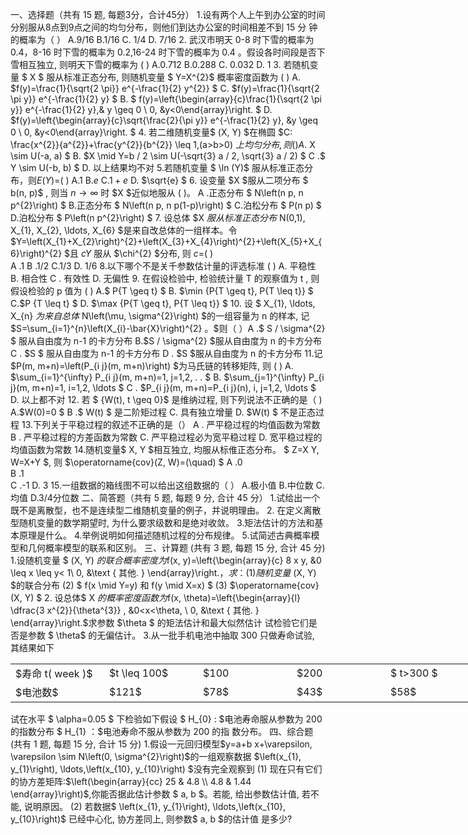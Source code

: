 一、选择题（共有 15 题, 每题3分，合计45分）
 1.设有两个人上午到办公室的时间分别服从8点到9点之间的均匀分布，则他们到达办公室的时间相差不到  15 分 钟的概率为（         ）
 A.9/16 
 B.1/16 
 C. 1/4
 D. 7/16
 2. 武汉市明天 0-8 时下雪的概率为  0.4，8-16 时下雪的概率为  0.2,16-24  时下雪的概率为  0.4  。假设各时间段是否下雪相互独立, 则明天下雪的概率为 ( ) 
 A.0.712 
 B.0.288 
 C. 0.032
 D. 1
 3. 若随机变量 $ X $ 服从标准正态分布, 则随机变量 $ Y=X^{2}$  概率密度函数为  (    ) 
 A.  $f(y)=\frac{1}{\sqrt{2 \pi}} e^{-\frac{1}{2} y^{2}} $
 C.  $f(y)=\frac{1}{\sqrt{2 \pi y}} e^{-\frac{1}{2} y} $
 B. $ f(y)=\left\{\begin{array}{c}\frac{1}{\sqrt{2 \pi y}} e^{-\frac{1}{2} y},& y \geq 0 \\ 0, &y<0\end{array}\right. $
 D.  $f(y)=\left\{\begin{array}{c}\sqrt{\frac{2}{\pi y}} e^{-\frac{1}{2} y}, &y \geq 0 \\ 0, &y<0\end{array}\right. $
 4. 若二维随机变量$  (X, Y)  $在椭圆  $C: \frac{x^{2}}{a^{2}}+\frac{y^{2}}{b^{2}} \leq 1,(a>b>0)  $上均匀分布, 则  (  )
  A.$ X \sim U(-a, a) $
  B. $X \mid Y=b / 2 \sim U(-\sqrt{3} a / 2, \sqrt{3} a / 2) $
  C .$ Y \sim U(-b, b) $
 D. 以上结果均不对
 5.若随机变量 $ \ln (Y)$ 服从标准正态分布，则$E(Y)=$(       )
 A.$1$
 B.$e$
 C.$1+e$
 D.  $\sqrt{e} $ 
 6. 设变量  $X  $服从二项分布 $ b(n, p)$ , 则当  $n \rightarrow \infty$  时  $X  $近似地服从 ( )。
 A .正态分布 $ N\left(n p, n p^{2}\right) $
 B.正态分布 $ N\left(n p, n p(1-p)\right) $
 C.泊松分布 $ P(n p) $
 D.泊松分布 $ P\left(n p^{2}\right) $
 7. 设总体  $X  $服从标准正态分布$  N(0,1), X_{1}, X_{2}, \ldots, X_{6}  $是来自改总体的一组样本。令  $Y=\left(X_{1}+X_{2}\right)^{2}+\left(X_{3}+X_{4}\right)^{2}+\left(X_{5}+X_{6}\right)^{2} $且 $c Y$ 服从  $\chi^{2} $分布, 则  $c=$(        )  
 A .1
 B .1/2
 C.1/3
 D.  1/6 
 8.以下哪个不是关千参数估计量的评选标准 ( )
 A. 平稳性
 B. 相合性
 C . 有效性
 D. 无偏性
 9. 在假设检验中, 检验统计量  T  的观察值为  t , 则假设检验的  p  值为  (  )
 A.$ P\{T \geq t\} $ 
 B.  $\min \{P\{T \geq t\}, P\{T \leq t\}\} $
 C.$P  \{T \leq t\} $
 D.  $\max \{P\{T \geq t\}, P\{T \leq t\}\} $
 10. 设 $ X_{1}, \ldots, X_{n}  $为来自总体$  N\left(\mu, \sigma^{2}\right)  $的一组容量为  n  的样本, 记  $S=\sum_{i=1}^{n}\left(X_{i}-\bar{X}\right)^{2}  。$则（       ）A .$ S / \sigma^{2} $ 服从自由度为  n-1  的卡方分布
 B.$S  / \sigma^{2}  $服从自由度为  n  的卡方分布
  C . $S $ 服从自由度为  n-1  的卡方分布
  D . $S  $服从自由度为  n  的卡方分布
 11.记  $P(m, m+n)=\left(P_{i j}(m, m+n)\right)  $为马氏链的转移矩阵, 则  (       ) 
 A. $\sum_{i=1}^{\infty} P_{i j}(m, m+n)=1, j=1,2, . . $
 B.  $\sum_{j=1}^{\infty} P_{i j}(m, m+n)=1, i=1,2, \ldots $
  C . $P_{i j}(m, m+n)=P_{i j}(n), i, j=1,2, \ldots $
 D. 以上都不对
 12. 若 $ \{W(t), t \geq 0\}$  是维纳过程, 则下列说法不正确的是（ )
 A.$W(0)=0 $
 B .$ W(t) $ 是二阶矩过程
 C. 具有独立增量
 D.  $W(t) $ 不是正态过程
 13.下列关于平稳过程的叙述不正确的是（）
  A . 严平稳过程的均值函数为常数
  B . 严平稳过程的方差函数为常数
 C. 严平稳过程必为宽平稳过程
 D. 宽平稳过程的均值函数为常数
 14.随机变量$  X, Y  $相互独立, 均服从标倠正态分布。 $ Z=X Y, W=X+Y $, 则  $\operatorname{cov}(Z, W)=(\quad) $
 A .0  
 B .1  
 C .-1
 D. 3
 15.一组数据的箱线图不可以给出这组数据的（        ）
 A.极小值
 B.中位数
 C.均值
 D.3/4分位数
 二、简答题（共有 5 题, 每题 9 分, 合计 45 分）
 1.试给出一个既不是离散型，也不是连续型二维随机变量的例子，并说明理由。
 2. 在定义离散型随机变量的数学期望时, 为什么要求级数和是绝对收敛。
 3.矩法估计的方法和基本原理是什么。
 4.举例说明如何描述随机过程的分布规律。
 5.试简述古典概率模型和几何概率模型的联系和区别。
 三、计算题 (共有 3 题, 每题 15 分, 合计 45 分)
 1.设随机变量 $ (X, Y)  $的联合概率密度为$f(x, y)=\left\{\begin{array}{c}
8 x y, &0 \leq x \leq y< 1\\
0, &\text { 其他. }
\end{array}\right.$，求 ：
 (1) 随机变量$  (X, Y)  $的联合分布
 (2) $ f(x \mid Y=y)  和  f(y \mid X=x) $
 (3)  $\operatorname{cov}(X, Y) $
 2. 设总体$  X  $的概率密度函数为$f(x, \theta)=\left\{\begin{array}{l}
\dfrac{3 x^{2}}{\theta^{3}} 
, &0<x<\theta, \\
0, &\text { 其他. }
\end{array}\right.$求参数  $\theta $ 的矩法估计和最大似然估计 试检验它们是否是参数 $ \theta$  的无偏估计。
 3.从一批手机电池中抽取 300 只做寿命试验, 其结果如下
 <table data-lake-id="hFISQ" id="hFISQ" width-mode="contain" class="lake-table" style="width: 750px"><colgroup><col width="150"><col width="150"><col width="150"><col width="150"><col width="150"></colgroup><tbody><tr data-lake-id="u9a1d0118" id="u9a1d0118"><td data-lake-id="u7b413f42" id="u7b413f42"> $寿命  t(  week  )$ 
 </td><td data-lake-id="u27df1507" id="u27df1507">$t \leq 100$ 
 </td><td data-lake-id="u40d3d867" id="u40d3d867">$100<t \leq 200 $ 
 </td><td data-lake-id="ud4ccf69e" id="ud4ccf69e">$200<t \leq 300 $ 
 </td><td data-lake-id="uc7e3dc1e" id="uc7e3dc1e">$  t>300 $ 
 </td></tr><tr data-lake-id="ud3e79807" id="ud3e79807"><td data-lake-id="uc9136cd0" id="uc9136cd0">$电池数$ 
 </td><td data-lake-id="udc7517cc" id="udc7517cc">$121$ 
 </td><td data-lake-id="u02ae0fb6" id="u02ae0fb6">$78$ 
 </td><td data-lake-id="u9788d098" id="u9788d098">$43$ 
 </td><td data-lake-id="u88213d88" id="u88213d88">$58$ 
 </td></tr></tbody></table>试在水平 $ \alpha=0.05 $ 下检验如下假设
 $ H_{0}  : $电池寿命服从参数为 200 的指数分布 $ H_{1}  ：$电池寿命不服从参数为 200 的指 数分布。
 四、综合题 (共有 1 题, 每题 15 分, 合计 15 分)
 1.假设一元回归模型$y=a+b x+\varepsilon, \varepsilon \sim N\left(0, \sigma^{2}\right)$的一组观察数据  $\left(x_{1}, y_{1}\right), \ldots,\left(x_{10}, y_{10}\right)  $没有完全观察到
 (1) 现在只有它们的协方差矩阵:$\left(\begin{array}{cc}
25 & 4.8 \\
4.8 & 1.44
\end{array}\right)$,你能否据此估计参数 $ a, b  $。若能, 给出参数估计值, 若不能, 说明原因。
 (2) 若数据$  \left(x_{1}, y_{1}\right), \ldots,\left(x_{10}, y_{10}\right)$  已经中心化, 协方差同上, 则参数$  a, b  $的估计值 是多少?
 